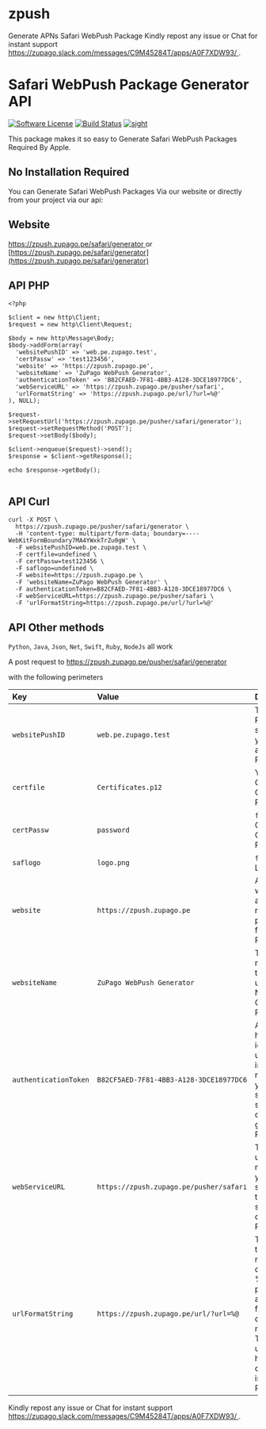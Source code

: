 # zpush
Generate APNs Safari WebPush Package
Kindly repost any issue or Chat for instant support [ https://zupago.slack.com/messages/C9M45284T/apps/A0F7XDW93/ ](https://zupago.slack.com/messages/C9M45284T/apps/A0F7XDW93/) .

# Safari WebPush Package Generator API

[![Software License](https://img.shields.io/badge/license-MIT-brightgreen.svg?style=flat-square)](LICENSE.md)
[![Build Status](https://scrutinizer-ci.com/g/zupago/zpush/badges/build.png?b=master)](https://scrutinizer-ci.com/g/zupago/zpush/build-status/master)
[![sight](https://insight.sensiolabs.com/projects/30d57a0c-06db-45e4-97fc-2e164cbca54f/big.png)](https://insight.sensiolabs.com/projects/30d57a0c-06db-45e4-97fc-2e164cbca54f)

This package makes it so easy to Generate Safari WebPush Packages Required By Apple.

## No Installation Required

You can Generate Safari WebPush Packages Via our website or directly from your project via our api:

## Website

[ https://zpush.zupago.pe/safari/generator ](https://zpush.zupago.pe/safari/generator) or [https://zpush.zupago.pe/safari/generator](https://zpush.zupago.pe/safari/generator)


## API PHP
```
<?php

$client = new http\Client;
$request = new http\Client\Request;

$body = new http\Message\Body;
$body->addForm(array(
  'websitePushID' => 'web.pe.zupago.test',
  'certPassw' => 'test123456',
  'website' => 'https://zpush.zupago.pe',
  'websiteName' => 'ZuPago WebPush Generator',
  'authenticationToken' => 'B82CFAED-7F81-4BB3-A128-3DCE18977DC6',
  'webServiceURL' => 'https://zpush.zupago.pe/pusher/safari',
  'urlFormatString' => 'https://zpush.zupago.pe/url/?url=%@'
), NULL);

$request->setRequestUrl('https://zpush.zupago.pe/pusher/safari/generator');
$request->setRequestMethod('POST');
$request->setBody($body);

$client->enqueue($request)->send();
$response = $client->getResponse();

echo $response->getBody();


```



## API Curl
``` API Curl
curl -X POST \
  https://zpush.zupago.pe/pusher/safari/generator \
  -H 'content-type: multipart/form-data; boundary=----WebKitFormBoundary7MA4YWxkTrZu0gW' \
  -F websitePushID=web.pe.zupago.test \
  -F certfile=undefined \
  -F certPassw=test123456 \
  -F saflogo=undefined \
  -F website=https://zpush.zupago.pe \
  -F 'websiteName=ZuPago WebPush Generator' \
  -F authenticationToken=B82CFAED-7F81-4BB3-A128-3DCE18977DC6 \
  -F webServiceURL=https://zpush.zupago.pe/pusher/safari \
  -F 'urlFormatString=https://zpush.zupago.pe/url/?url=%@'
```
## API Other methods

`Python`, `Java`, `Json`, `Net`, `Swift`, `Ruby`, `NodeJs` all work

A post request to https://zpush.zupago.pe/pusher/safari/generator

with the following perimeters


| Key                | Value                | Description                 |
| :------------------| :------------------- | :---------------------------|
| `websitePushID`    | `web.pe.zupago.test` | TThe Website Push ID, as specified in your developer account. Required |
| `certfile`         | `Certificates.p12`   | Your Certificates.p12 Certificate Required |
| `certPassw`        | `password`           | `file` Your Certificates.p12 Certificate Password if Any |
| `saflogo`          |  `logo.png`          | `file` Website Logo Required |
| `website`          | `https://zpush.zupago.pe` | An array of websites that are allowed to request permission from the user. Required |
| `websiteName`      | `ZuPago WebPush Generator`| The website name. This is the heading used in Notification Center. Required |
| `authenticationToken` | `B82CF5AED-7F81-4BB3-A128-3DCE18977DC6` | A string that helps you identify the user. It is included in later requests to your web service. This string must 16 characters or greater. Required |
| `webServiceURL` | `https://zpush.zupago.pe/pusher/safari` | The location used to make requests to your web service. The trailing slash should be omitted. Required |
| `urlFormatString` | `https://zpush.zupago.pe/url/?url=%@` | The URL to go to when the notification is clicked. Use %@ as a placeholder for arguments you fill in when delivering your notification. This URL must use the http or https scheme; otherwise, it is invalid. Required |


Kindly repost any issue or Chat for instant support [ https://zupago.slack.com/messages/C9M45284T/apps/A0F7XDW93/ ](https://zupago.slack.com/messages/C9M45284T/apps/A0F7XDW93/) .
